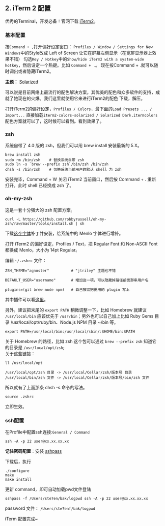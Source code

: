 ## 2. iTerm 2 配置

优秀的Terminal，开发必备！官网下载 [iTerm2](http://iterm2.com/)。

### 基本配置

按`Command + ,`打开偏好设定窗口： `Profiles / Window / Settings for New Windows`中的Style改成 Left of Screen 让它在屏幕左侧显示（在宽屏显示器上效果不错） 勾选`Key / Hotkey`中的`Show/hide iTerm2 with a system-wide hotkey`，然后设定一个热键。比如 `Command + .`。 现在按Command + .就可以随时调出或者隐藏iTerm2。   

**主题：**
[Solarized](http://ethanschoonover.com/solarized)

可以说是目前网络上最流行的配色解决方案，其优美的配色和众多软件的支持，成就了她现在的火爆。我们这里就使用它来进行iTerm2的配色 下载，解压。

打开iTerm2的偏好设定，`Profiles / Colors`，最下面的`Load Presets ... / Import...` 直接加载`iterm2-colors-solarized / Solarized Dark.itermcolors`配色方案就可以了，这时候可以看到。看到效果了。

### zsh

系统自带了 4.0 版的 zsh，但我们可以用 brew install 安装最新的 5.X。

    brew install zsh
    sudo rm /bin/zsh    # 替换系统自带 zsh
    sudo ln -s `brew --prefix zsh`/bin/zsh /bin/zsh
    chsh -s /bin/zsh  	# 切换系统当前用户的默认 shell 为 zsh
	
安装完毕，Command + W 关闭 iTerm2 当前窗口，然后按 Command + . 重新打开，此时 shell 已经换成 zsh 了。

### oh-my-zsh

这是一套十分强大的 zsh 配置方案。

	curl -L https://github.com/robbyrussell/oh-my-zsh/raw/master/tools/install.sh | sh

下载[这个字体](https://gist.github.com/qrush/1595572/raw/417a3fa36e35ca91d6d23ac961071094c26e5fad/Menlo-Powerline.otf)补丁并安装，给系统中的 Menlo 字体进行增补。

打开 iTerm2 的偏好设定，Profiles / Text，把 Regular Font 和 Non-ASCII Font 都换成 Menlo，大小为 14pt Regular。

编辑 `~/.zshrc` 文件：

	ZSH_THEME="agnoster"    	  # "jtriley" 主题也不错

	DEFAULT_USER="username"       # 增加这一项，可以隐藏掉路径前面那串用户名

	plugins=(git brew node npm)   # 自己按需把要用的 plugin 写上
其中插件可以看[这里](https://github.com/robbyrussell/oh-my-zsh/wiki/Plugins)。

另外，建议把末尾的 `export PATH` 稍微调整一下，比如 Homebrew 就建议 `/usr/local/bin` 应该优先于 `/usr/bin`；另外也可以自己加上比如 Ruby Gems 目录 /usr/local/opt/ruby/bin、Node.js NPM 目录 ~/bin 等。

	export PATH=/usr/local/bin:/usr/local/sbin/:$HOME/bin:$PATH

关于 Homebrew 的路径，比如 zsh 这个包可以通过 `brew --prefix zsh` 知道它的目录是 `/usr/local/opt/zsh`;  
关于这些链接：

	ll /usr/local/opt

	/usr/local/opt/zsh 目录 -> /usr/local/Cellar/zsh/版本号 目录
	/usr/local/bin/zsh 文件 -> /usr/local/Cellar/zsh/版本号/bin/zsh 文件
	
所以就有了上面那条 chsh -s 命令的写法。

	source .zshrc 
立即生效。
### ssh配置
在Profile中配置ssh连接:`General / Command` 

	ssh -A -p 22 user@xx.xx.xx.xx
	
**记住密码配置**：安装 [sshpass](http://sourceforge.net/projects/sshpass/?source=typ_redirect) 

下载后，执行

    ./configure
    make 
    make install    
更新 command，即可自动加载pwd文件登陆

    sshpass -f /Users/ste7en/bak/logpwd ssh -A -p 22 user@xx.xx.xx.xx

password 文件： `/Users/ste7enf/bak/logpwd`

iTerm 配置完成~
